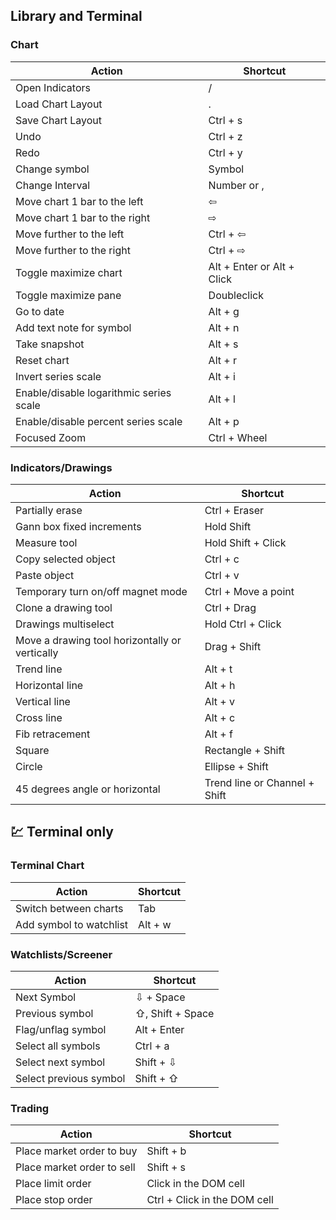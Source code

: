 ## Library and Terminal

### Chart

| Action | Shortcut |
|---|---|
| Open Indicators | / |
| Load Chart Layout | . |
| Save Chart Layout | Ctrl + s |
| Undo | Ctrl + z |
| Redo | Ctrl + y |
| Change symbol | Symbol |
| Change Interval | Number or , |
| Move chart 1 bar to the left | ⇦ |
| Move chart 1 bar to the right | ⇨ |
| Move further to the left | Ctrl + ⇦ |
| Move further to the right | Ctrl + ⇨ |
| Toggle maximize chart | Alt + Enter or Alt + Click |
| Toggle maximize pane | Doubleclick |
| Go to date | Alt + g |
| Add text note for symbol | Alt + n |
| Take snapshot | Alt + s |
| Reset chart | Alt + r |
| Invert series scale | Alt + i |
| Enable/disable logarithmic series scale | Alt + l |
| Enable/disable percent series scale | Alt + p |
| Focused Zoom | Ctrl + Wheel |

### Indicators/Drawings

| Action | Shortcut |
|---|---|
| Partially erase | Ctrl + Eraser |
| Gann box fixed increments | Hold Shift |
| Measure tool | Hold Shift + Click |
| Copy selected object | Ctrl + c |
| Paste object | Ctrl + v |
| Temporary turn on/off magnet mode | Ctrl + Move a point |
| Clone a drawing tool | Ctrl + Drag |
| Drawings multiselect | Hold Ctrl + Click |
| Move a drawing tool horizontally or vertically | Drag + Shift |
| Trend line | Alt + t |
| Horizontal line | Alt + h |
| Vertical line | Alt + v |
| Cross line | Alt + c |
| Fib retracement | Alt + f |
| Square | Rectangle + Shift |
| Circle | Ellipse + Shift |
| 45 degrees angle or horizontal | Trend line or Channel + Shift |

## :chart: Terminal only

### Terminal Chart

| Action | Shortcut |
|---|---|
| Switch between charts | Tab |
| Add symbol to watchlist | Alt + w |

### Watchlists/Screener

| Action | Shortcut |
|---|---|
| Next Symbol | ⇩ + Space |
| Previous symbol | ⇧, Shift + Space |
| Flag/unflag symbol | Alt + Enter |
| Select all symbols | Ctrl + a |
| Select next symbol | Shift + ⇩ |
| Select previous symbol | Shift + ⇧ |

### Trading

| Action | Shortcut |
|---|---|
| Place market order to buy | Shift + b |
| Place market order to sell | Shift + s |
| Place limit order | Click in the DOM cell |
| Place stop order | Ctrl + Click in the DOM cell |
